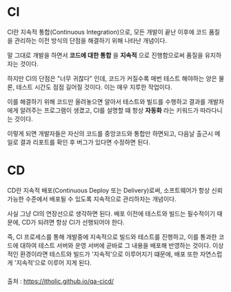 # CI

CI란 지속적 통합(Continuous Integration)으로, 모든 개발이 끝난 이후에 코드 품질을 관리하는 이전 방식의 단점을 해결하기 위해 나타난 개념이다.  

말 그대로 개발을 하면서 __코드에 대한 통합__ 을 __지속적__ 으로 진행함으로써 품질을 유지하자는 것이다.  

하지만 CI의 단점은 "너무 귀찮다" 인데, 코드가 커질수록 매번 테스트 해야하는 양은 물론, 테스트 시간도 점점 길어질 것이다. 이는 매우 지루한 작업이다. 

이를 해결하기 위해 코드만 올려놓으면 알아서 테스트와 빌드를 수행하고 결과를 개발자에게 알려주는 프로그램이 생겼고, CI를 설명할 떄 항상 __자동화__ 라는 키워드가 따라다니는 것이다.  

이렇게 되면 개발자들은 자신의 코드를 중앙코드와 통합만 하면되고, 다음날 출근시 메일로 결과 리포트를 확인 후 버그가 있다면 수정하면 된다.

# CD

CD란 지속적 배포(Continuous Deploy 또는 Delivery)로써, 소프트웨어가 항상 신뢰 가능한 수준에서 배포될 수 있도록 지속적으로 관리하자는 개념이다.  

사실 그냥 CI의 연장선으로 생각하면 된다. 배포 이전에 테스트와 빌드는 필수적이기 때문에, CD가 되려면 항상 CI가 선행되어야 한다.  

즉, CI 프로세스를 통해 개발중에 지속적으로 빌드와 테스트를 진행하고, 이를 통과한 코드에 대하여 테스트 서버와 운영 서버에 곧바로 그 내용을 배포해 반영하는 것이다. 이상적인 환경이라면 테스트와 빌드가 '지속적'으로 이루어지기 떄문에, 배포 또한 자연스럽게 '지속적'으로 이루어 지게 된다.  

### 

출처 : https://itholic.github.io/qa-cicd/